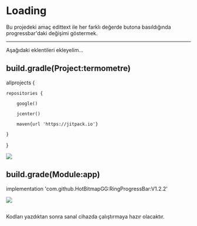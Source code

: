 # Loading
Bu projedeki amaç edittext ile her farklı değerde butona basıldığında progressbar'daki değişimi göstermek.

---
Aşağıdaki eklentileri ekleyelim...

## build.gradle(Project:termometre)

allprojects {
    
    repositories {
    
        google()
        
        jcenter()
        
        maven{url 'https://jitpack.io'}

    }
}

![](https://thumbs.gfycat.com/ExaltedGranularGoral-small.gif)

## build.grade(Module:app)
implementation 'com.github.HotBitmapGG:RingProgressBar:V1.2.2'


![](https://thumbs.gfycat.com/ThoughtfulLazyBergerpicard-small.gif)


##
Kodları yazdıktan sonra sanal cihazda çalıştırmaya hazır olacaktır.

